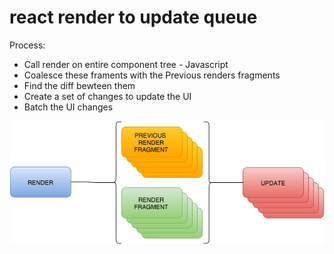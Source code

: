 # react render to update queue

Process:
* Call render on entire component tree - Javascript
* Coalesce these framents with the Previous renders fragments
* Find the diff bewteen them
* Create a set of changes to update the UI
* Batch the UI changes

![Basic render flow](/images/dataflow-react-render.png)
